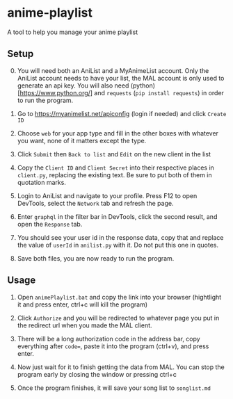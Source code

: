 # anime-playlist

A tool to help you manage your anime playlist

## Setup

0. You will need both an AniList and a MyAnimeList account. Only the AniList account needs to have your list, the MAL account is only used to generate an api key. 
You will also need (python)[https://www.python.org/] and `requests` (`pip install requests`) in order to run the program.

1. Go to https://myanimelist.net/apiconfig (login if needed) and click `Create ID`

2. Choose `web` for your app type and fill in the other boxes with whatever you want, none of it matters except the type.

3. Click `Submit` then `Back to list` and `Edit` on the new client in the list

4. Copy the `Client ID` and `Client Secret` into their respective places in `client.py`, replacing the existing text. Be sure to put both of them in quotation marks.

5. Login to AniList and navigate to your profile. Press F12 to open DevTools, select the `Network` tab and refresh the page. 

6. Enter `graphql` in the filter bar in DevTools, click the second result, and open the `Response` tab. 

7. You should see your user id in the response data, copy that and replace the value of `userId` in `anilist.py` with it. Do not put this one in quotes.

8. Save both files, you are now ready to run the program.

## Usage

1. Open `animePlaylist.bat` and copy the link into your browser (hightlight it and press enter, ctrl+c will kill the program)

2. Click `Authorize` and you will be redirected to whatever page you put in the redirect url when you made the MAL client.

3. There will be a long authorization code in the address bar, copy everything after `code=`, paste it into the program (ctrl+v), and press enter.

4. Now just wait for it to finish getting the data from MAL. You can stop the program early by closing the window or pressing ctrl+c

5. Once the program finishes, it will save your song list to `songlist.md`
